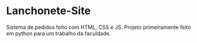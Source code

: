 # Lanchonete-Site
Sistema de pedidos feito com HTML, CSS e JS. Projeto primeiramente feito em python para um trabalho da faculdade.

